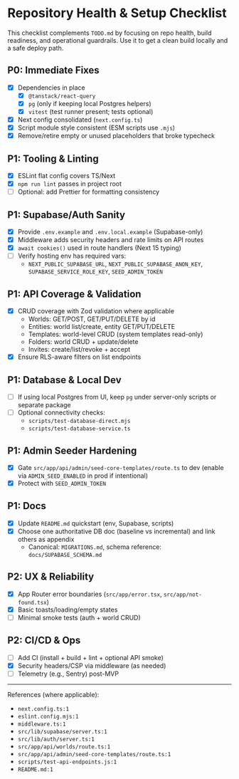 # Repository Health & Setup Checklist

This checklist complements `TODO.md` by focusing on repo health, build readiness, and operational guardrails. Use it to get a clean build locally and a safe deploy path.

## P0: Immediate Fixes
- [x] Dependencies in place
  - [x] `@tanstack/react-query`
  - [x] `pg` (only if keeping local Postgres helpers)
  - [x] `vitest` (test runner present; tests optional)
- [x] Next config consolidated (`next.config.ts`)
- [x] Script module style consistent (ESM scripts use `.mjs`)
- [x] Remove/retire empty or unused placeholders that broke typecheck

## P1: Tooling & Linting
- [x] ESLint flat config covers TS/Next
- [x] `npm run lint` passes in project root
- [ ] Optional: add Prettier for formatting consistency

## P1: Supabase/Auth Sanity
- [x] Provide `.env.example` and `.env.local.example` (Supabase-only)
- [x] Middleware adds security headers and rate limits on API routes
- [x] `await cookies()` used in route handlers (Next 15 typing)
- [ ] Verify hosting env has required vars:
  - `NEXT_PUBLIC_SUPABASE_URL`, `NEXT_PUBLIC_SUPABASE_ANON_KEY`, `SUPABASE_SERVICE_ROLE_KEY`, `SEED_ADMIN_TOKEN`

## P1: API Coverage & Validation
- [x] CRUD coverage with Zod validation where applicable
  - Worlds: GET/POST, GET/PUT/DELETE by id
  - Entities: world list/create, entity GET/PUT/DELETE
  - Templates: world-level CRUD (system templates read-only)
  - Folders: world CRUD + update/delete
  - Invites: create/list/revoke + accept
- [x] Ensure RLS-aware filters on list endpoints

## P1: Database & Local Dev
- [ ] If using local Postgres from UI, keep `pg` under server-only scripts or separate package
- [ ] Optional connectivity checks:
  - `scripts/test-database-direct.mjs`
  - `scripts/test-database-service.ts`

## P1: Admin Seeder Hardening
- [x] Gate `src/app/api/admin/seed-core-templates/route.ts` to dev (enable via `ADMIN_SEED_ENABLED` in prod if intentional)
- [x] Protect with `SEED_ADMIN_TOKEN`

## P1: Docs
- [x] Update `README.md` quickstart (env, Supabase, scripts)
- [x] Choose one authoritative DB doc (baseline vs incremental) and link others as appendix
  - Canonical: `MIGRATIONS.md`, schema reference: `docs/SUPABASE_SCHEMA.md`

## P2: UX & Reliability
- [x] App Router error boundaries (`src/app/error.tsx`, `src/app/not-found.tsx`)
- [x] Basic toasts/loading/empty states
- [ ] Minimal smoke tests (auth + world CRUD)

## P2: CI/CD & Ops
- [ ] Add CI (install + build + lint + optional API smoke)
- [x] Security headers/CSP via middleware (as needed)
- [ ] Telemetry (e.g., Sentry) post-MVP

---

References (where applicable):
- `next.config.ts:1`
- `eslint.config.mjs:1`
- `middleware.ts:1`
- `src/lib/supabase/server.ts:1`
- `src/lib/auth/server.ts:1`
- `src/app/api/worlds/route.ts:1`
- `src/app/api/admin/seed-core-templates/route.ts:1`
- `scripts/test-api-endpoints.js:1`
- `README.md:1`
